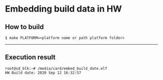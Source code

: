 # Embedding build data in HW

## How to build

```shell-session
$ make PLATFORM=<platform name or path platform folder>
```

***

## Execution result

```shell-session
root@sd_blk:~# /media/card/embed_build_date.elf
HW Build date: 2020 Sep 12 16:32:57
```
